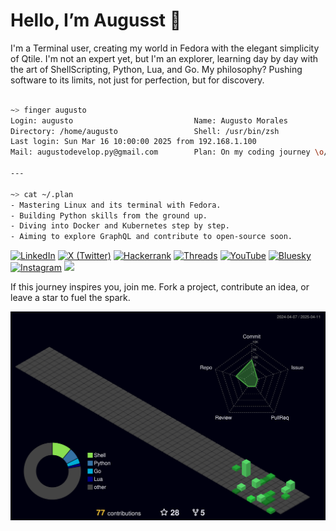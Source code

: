 # Hello, I’m Augusst 👋 

I'm a Terminal user, creating my world in Fedora with the elegant simplicity of Qtile. I'm not an expert yet, but I'm an explorer, learning day by day with the art of ShellScripting, Python, Lua, and Go. My philosophy? Pushing software to its limits, not just for perfection, but for discovery.

``` bash

~> finger augusto  
Login: augusto                           Name: Augusto Morales  
Directory: /home/augusto                 Shell: /usr/bin/zsh  
Last login: Sun Mar 16 10:00:00 2025 from 192.168.1.100  
Mail: augustodevelop.py@gmail.com        Plan: On my coding journey \o/

---

~> cat ~/.plan  
- Mastering Linux and its terminal with Fedora.  
- Building Python skills from the ground up.  
- Diving into Docker and Kubernetes step by step.  
- Aiming to explore GraphQL and contribute to open-source soon.

```

[![LinkedIn](https://img.shields.io/badge/-LinkedIn-0077B5?style=flat&logo=linkedin&logoColor=white)](https://www.linkedin.com/in/augusstmorales/)
[![X (Twitter)](https://img.shields.io/badge/-X%20(Twitter)-000000?style=flat&logo=x&logoColor=white)](https://x.com/AugusstMorales)
[![Hackerrank](https://img.shields.io/badge/-Hackerrank-2EC866?style=flat&logo=hackerrank&logoColor=white)](https://www.hackerrank.com/profile/AugusstMorales)
[![Threads](https://img.shields.io/badge/-Threads-000000?style=flat&logo=threads&logoColor=white)](https://www.threads.net/@augusst_morales)
[![YouTube](https://img.shields.io/badge/-YouTube-FF0000?style=flat&logo=youtube&logoColor=white)](https://www.youtube.com/@AugusstMorales)
[![Bluesky](https://img.shields.io/badge/-Bluesky-0085FF?style=flat&logo=bluesky&logoColor=white)](https://bsky.app/profile/augusstmorales.bsky.social)
[![Instagram](https://img.shields.io/badge/-Instagram-E4405F?style=flat&logo=instagram&logoColor=white)](https://www.instagram.com/augusst_morales/)
![](https://komarev.com/ghpvc/?username=AugusstMorales&color=brightgreen)

If this journey inspires you, join me. Fork a project, contribute an idea, or leave a star to fuel the spark.

![](./profile-3d-contrib/profile-night-green.svg) 



